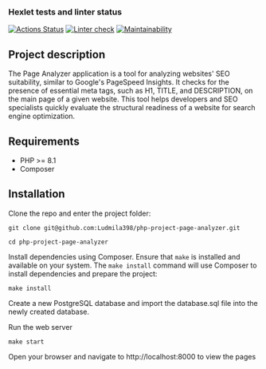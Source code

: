 ### Hexlet tests and linter status
[![Actions Status](https://github.com/Ludmila398/php-project-9/workflows/hexlet-check/badge.svg)](https://github.com/Ludmila398/php-project-9/actions)
[![Linter check](https://github.com/Ludmila398/php-project-page-analyzer/actions/workflows/linter-check.yml/badge.svg)](https://github.com/Ludmila398/php-project-page-analyzer/actions/workflows/linter-check.yml)
[![Maintainability](https://api.codeclimate.com/v1/badges/f05cfe5bffc0b6c567c4/maintainability)](https://codeclimate.com/github/Ludmila398/php-project-page-analyzer/maintainability)

## Project description

The Page Analyzer application is a tool for analyzing websites' SEO suitability, similar to Google's PageSpeed Insights. It checks for the presence of essential meta tags, such as H1, TITLE, and DESCRIPTION, on the main page of a given website. This tool helps developers and SEO specialists quickly evaluate the structural readiness of a website for search engine optimization.

## Requirements

- PHP >= 8.1
- Composer

## Installation

Clone the repo and enter the project folder:
```
git clone git@github.com:Ludmila398/php-project-page-analyzer.git

cd php-project-page-analyzer
```
Install dependencies using Composer.
Ensure that `make` is installed and available on your system. The `make install` command will use Composer to install dependencies and prepare the project:
```
make install
```
Create a new PostgreSQL database and import the database.sql file into the newly created database.

Run the web server
```
make start
```
Open your browser and navigate to http://localhost:8000 to view the pages
